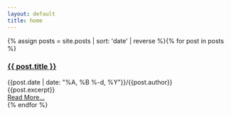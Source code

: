 ```yaml
---
layout: default
title: home
---
```


{% assign posts = site.posts | sort: 'date' | reverse %}{% for post in posts %}<article class="home-page"><div class="post-wrapper"><h3><a class="post-title" href="{{site.url}}{{ post.url }}">{{ post.title }}</a></h3><div class="post-date">{{post.date | date: "%A, %B %-d, %Y"}}<span class="backslash-spacer">/</span><span>{{post.author}}</span></div><div class="post-preview">{{post.excerpt}}</div><a class="read-more" href="{{site.url}}{{ post.url }}">Read More...</a></div></article>{% endfor %}
